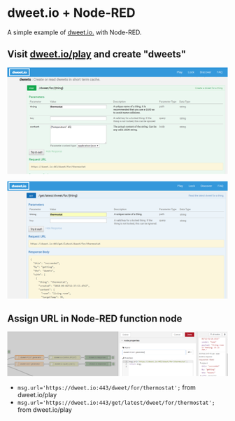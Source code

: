 # dweet.io + Node-RED

A simple example of [dweet.io.](http://dweet.io/) with Node-RED.

## Visit [dweet.io/play](https://dweet.io/play) and create "dweets"

<p align="center">
<img src="https://github.com/phyunsj/dweet.io-node-red/blob/master/dtweet.io.post.thing.png" width="600px"/>
</p>

<p align="center">
<img src="https://github.com/phyunsj/dweet.io-node-red/blob/master/dtweet.io.get.thing.png" width="600px"/>
</p>

## Assign URL in Node-RED function node

<p align="center">
<img src="https://github.com/phyunsj/dweet.io-node-red/blob/master/node-red-function-node-dweet-url.png" width="600px"/>
</p>

- `msg.url='https://dweet.io:443/dweet/for/thermostat';` from dweet.io/play
- `msg.url='https://dweet.io:443/get/latest/dweet/for/thermostat';` from dweet.io/play
